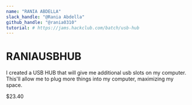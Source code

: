```yaml
---
name: "RANIA ABDELLA"
slack_handle: "@Rania Abdella"
github_handle: "@rania0310"
tutorial: # https://jams.hackclub.com/batch/usb-hub
---
```


# RANIAUSBHUB

<!-- Describe your board in 2-3 sentences. What are you making? What will it do? -->
I created a USB HUB that will give me additional usb slots on my computer. This'll allow me to plug more things into my computer, maximizing my space.

<!-- How much is it going to cost? -->
$23.40
<!-- Tell us a little bit about your design process. What were some challenges? What helped? ***Totally optional*** -->
